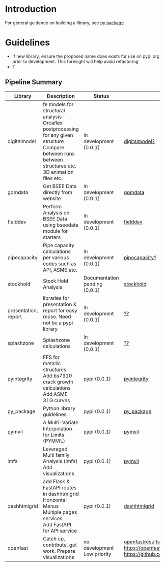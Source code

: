 # Introduction

For general guidance on building a library, see [py package](https://github.com/vamseeachanta/py_package)
# Guidelines

- If new library, ensure the proposed name does exists for use on pypi.org prior to development. This foresight will help avoid refactoring
- ?


## Pipeline Summary

| Library |  Description | Status | Reference |
|---|---|---|---|
| digitalmodel | fe models for structural analysis <br> Orcaflex postprocessing for any given structure <br> Compare between runs <br> between structures etc. <br> 3D animation files etc.|  In development (0.0.1) | [digitalmodel?](tba) |
| gomdata | Get BSEE Data directly from website |  In development (0.0.1) | [gomdata](tba) |
| fielddev | Perform Analysis on BSEE Data using bseedata module for starters |  In development (0.0.1) | [fielddev](tba) |
| pipecapacity | Pipe capacity calculations per various codes such as API, ASME etc. |  In development (0.0.1) | [pipecapacity?](tba) |
| stockhold | Stock Hold Analysis |  Documentation pending (0.0.1) | [stockhold](https://github.com/vamseeachanta/stockhold) |
| presentation, report | libraries for presentation & report for easy reuse. Need not be a pypi library |  In development (0.0.1) | [??](https://github.com/vamseeachanta/dashhtmlgrid) |
| splashzone | Splashzone calculations |  In development (0.0.1) | [??](https://github.com/vamseeachanta/dashhtmlgrid) |
| pyintegrity | FFS for metallic structures<br> Add bs7910 crack growth calculations<br> Add ASME 31G curves |  pypi (0.0.1) | [pyintegrity](https://github.com/vamseeachanta/pyintegrity) |
| py_package | Python library guidelines |  pypi (0.0.1) | [py_package](https://github.com/vamseeachanta/py_package) |
| pymvil | A Multi-Variate Interpolation for Limits (PYMVIL) |  pypi (0.0.1) | [pymvil](https://github.com/vamseeachanta/pymvil) |
| lmfa | Leveraged Multi family Analysis (lmfa) <br> Add visualizations |  pypi (0.0.1) | [pymvil](https://github.com/vamseeachanta/pymvil) |
| dashhtmlgrid | add Flask & FastAPI routes in dashhtmlgrid <br> Horizontal Menus <br> Multiple pages <br> services <br> Add FastAPI for API service |  pypi (0.0.1) | [dashhtmlgrid](https://github.com/vamseeachanta/dashhtmlgrid) |
| openfast | Catch up, contribute, get work. Prepare visualizations |  no development <br> Low priority | [openfastresults](tba) https://openfast.readthedocs.io/en/main/source/this_doc.html <br> https://github.com/OpenFAST/openfast|
